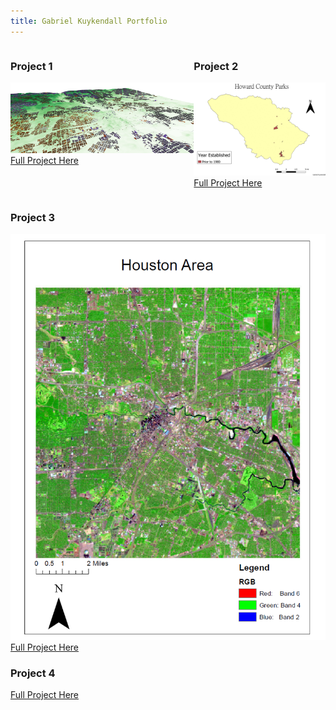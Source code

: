 ```yaml
---
title: Gabriel Kuykendall Portfolio
---
```

<div style="display:table-row; width:100%; table-layout: fixed">
<div style="display: table-cell; width:400px; margin-right:3px" markdown="1">
  
### Project 1
![alt text](https://raw.githubusercontent.com/gkuykendall96/gkuykendall96.github.io/master/project1/fullmap3.png)
 [Full Project Here](https://github.com/gkuykendall96/gkuykendall96.github.io/blob/master/project1/project1.md)

</div>

<div style="display: table-cell; width:280px" markdown="1">

### Project 2
![alt text](https://raw.githubusercontent.com/gkuykendall96/gkuykendall96.github.io/master/gifall.gif)
 [Full Project Here](https://github.com/gkuykendall96/gkuykendall96.github.io/blob/master/project2/kuykendall_project2.md)

</div>
</div>

### Project 3
![alt text](https://raw.githubusercontent.com/gkuykendall96/gkuykendall96.github.io/master/project3/381lab2.png)
[Full Project Here](https://github.com/gkuykendall96/gkuykendall96.github.io/blob/master/project3/project3.md)
### Project 4
[Full Project Here]()
